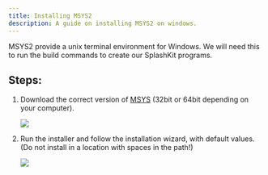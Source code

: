```yaml
---
title: Installing MSYS2
description: A guide on installing MSYS2 on windows.
---
```


MSYS2 provide a unix terminal environment for Windows. We will need this to run the build commands to create our SplashKit programs.
## Steps:
1. Download the correct version of [MSYS](http://www.msys2.org) (32bit or 64bit depending on your computer).

    ![](/gifs/windows/1.gif)

1. Run the installer and follow the installation wizard, with default values. (Do not install in a location with spaces in the path!)

    ![](/gifs/windows/2.gif)


